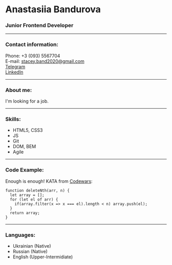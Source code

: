 # Anastasiia Bandurova

### Junior Frontend Developer

---

### Contact information:

Phone: +3 (093) 5567704  
E-mail: <stacey.band2020@gmail.com>  
[Telegram](https://t.me/nessa_band)  
[LinkedIn](https://www.linkedin.com/in/anastasiia-bandurova-a3aa28159/)

---

### About me:

I'm looking for a job.

---

### Skills:

* HTML5, CSS3
* JS
* Git
* DOM, BEM
* Agile

---

### Code Example:

Enough is enough! KATA from [Codewars](https://www.codewars.com/kata/554ca54ffa7d91b236000023/train/javascript):

```
function deleteNth(arr, n) {
  let array = [];
  for (let el of arr) {
    if(array.filter(x => x === el).length < n) array.push(el);
  }
  return array;
}
```

---

### Languages:

* Ukrainian (Native)
* Russian (Native)
* English (Upper-Intermidiate)